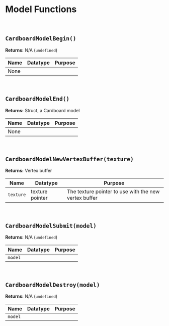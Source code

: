 # Model Functions

&nbsp;

## `CardboardModelBegin()`

**Returns:** N/A (`undefined`)

|Name|Datatype|Purpose|
|----|--------|-------|
|None|        |       |

&nbsp;

## `CardboardModelEnd()`

**Returns:** Struct, a Cardboard model

|Name|Datatype|Purpose|
|----|--------|-------|
|None|        |       |

&nbsp;

## `CardboardModelNewVertexBuffer(texture)`

**Returns:** Vertex buffer

|Name     |Datatype       |Purpose                                              |
|---------|---------------|-----------------------------------------------------|
|`texture`|texture pointer|The texture pointer to use with the new vertex buffer|

&nbsp;

## `CardboardModelSubmit(model)`

**Returns:** N/A (`undefined`)

|Name   |Datatype|Purpose|
|-------|--------|-------|
|`model`|        |       |

&nbsp;

## `CardboardModelDestroy(model)`

**Returns:** N/A (`undefined`)

|Name   |Datatype|Purpose|
|-------|--------|-------|
|`model`|        |       |